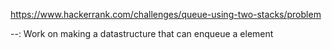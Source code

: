 https://www.hackerrank.com/challenges/queue-using-two-stacks/problem


--<NA>: Work on making a datastructure that can enqueue a element
